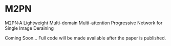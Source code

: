 # M2PN
M2PN:A Lightweight Multi-domain Multi-attention Progressive Network for Single Image Deraining

Coming Soon... Full code will be made available after the paper is published.

